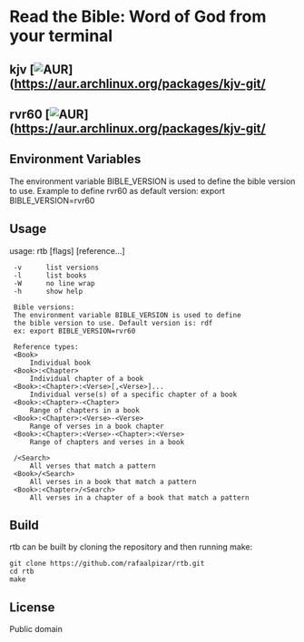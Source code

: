 # Read the Bible: Word of God from your terminal

## kjv [![AUR](https://img.shields.io/badge/AUR-kjv--git-blue.svg)](https://aur.archlinux.org/packages/kjv-git/
## rvr60 [![AUR](https://img.shields.io/badge/AUR-kjv--git-blue.svg)](https://aur.archlinux.org/packages/kjv-git/

## Environment Variables
The environment variable BIBLE_VERSION is used to define the bible version to use.
Example to define rvr60 as default version:
export BIBLE_VERSION=rvr60
<then run the program>

## Usage
   usage: rtb [flags] [reference...]

     -v      list versions
     -l      list books
     -W      no line wrap
     -h      show help

     Bible versions:
	 The environment variable BIBLE_VERSION is used to define
	 the bible version to use. Default version is: rdf
	 ex: export BIBLE_VERSION=rvr60

     Reference types:
	 <Book>
	     Individual book
	 <Book>:<Chapter>
	     Individual chapter of a book
	 <Book>:<Chapter>:<Verse>[,<Verse>]...
	     Individual verse(s) of a specific chapter of a book
	 <Book>:<Chapter>-<Chapter>
	     Range of chapters in a book
	 <Book>:<Chapter>:<Verse>-<Verse>
	     Range of verses in a book chapter
	 <Book>:<Chapter>:<Verse>-<Chapter>:<Verse>
	     Range of chapters and verses in a book

	 /<Search>
	     All verses that match a pattern
	 <Book>/<Search>
	     All verses in a book that match a pattern
	 <Book>:<Chapter>/<Search>
	     All verses in a chapter of a book that match a pattern


## Build

rtb can be built by cloning the repository and then running make:

    git clone https://github.com/rafaalpizar/rtb.git
    cd rtb
    make

## License
Public domain

